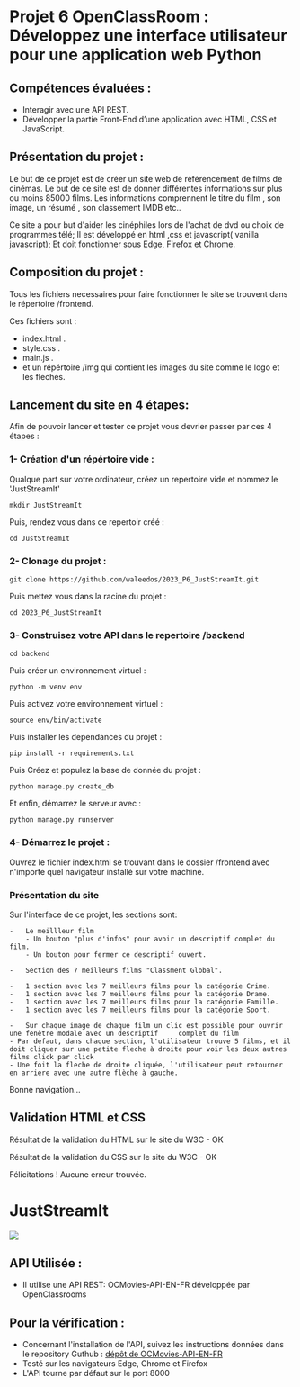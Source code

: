 # Projet 6 OpenClassRoom : Développez une interface utilisateur pour une application web Python

## Compétences évaluées :
- Interagir avec une API REST.
- Développer la partie Front-End d’une application avec HTML, CSS et JavaScript.

## Présentation du projet :
Le but de ce projet est de créer un site web de référencement de films de cinémas. Le but de ce site est de donner différentes informations sur plus ou moins 85000 films. Les informations comprennent le titre du film , son image, un résumé , son classement IMDB etc..

Ce site a pour but d'aider les cinéphiles lors de l'achat de dvd ou choix de programmes télé; Il est développé en html ,css et javascript( vanilla javascript); Et doit fonctionner sous Edge, Firefox et Chrome.

## Composition du projet :
Tous les fichiers necessaires pour faire fonctionner le site se trouvent dans le répertoire /frontend.

Ces fichiers sont :
- index.html .
- style.css . 
- main.js .
- et un répértoire /img qui contient les images du site comme le logo et les fleches.

## Lancement du site en 4 étapes:
Afin de pouvoir lancer et tester ce projet vous devrier passer par ces 4 étapes : 

### 1- Création d'un répértoire vide :
Qualque part sur votre ordinateur, créez un repertoire vide et nommez le 'JustStreamIt'
```
mkdir JustStreamIt
```
Puis, rendez vous dans ce repertoir créé :
```
cd JustStreamIt
```

### 2- Clonage du projet :
```
git clone https://github.com/waleedos/2023_P6_JustStreamIt.git
```
Puis mettez vous dans la racine du projet : 
```
cd 2023_P6_JustStreamIt
```
### 3- Construisez votre API dans le repertoire /backend
```
cd backend
```
Puis créer un environnement virtuel :
```
python -m venv env
```
Puis activez votre environnement virtuel :
```
source env/bin/activate
```
Puis installer les dependances du projet :
```
pip install -r requirements.txt
```
Puis Créez et populez la base de donnée du projet :
```
python manage.py create_db
```
Et enfin, démarrez le serveur avec : 
```
python manage.py runserver
```

### 4- Démarrez le projet :
Ouvrez le fichier index.html se trouvant dans le dossier /frontend avec n'importe quel navigateur installé sur votre machine.

### Présentation du site
Sur l'interface de ce projet, les sections sont:

    -   Le meillleur film
        - Un bouton "plus d'infos" pour avoir un descriptif complet du film.
        - Un bouton pour fermer ce descriptif ouvert. 

    -   Section des 7 meilleurs films "Classment Global".

    -   1 section avec les 7 meilleurs films pour la catégorie Crime.
    -   1 section avec les 7 meilleurs films pour la catégorie Drame.
    -   1 section avec les 7 meilleurs films pour la catégorie Famille.
    -   1 section avec les 7 meilleurs films pour la catégorie Sport.

    -   Sur chaque image de chaque film un clic est possible pour ouvrir une fenêtre modale avec un descriptif     complet du film
    - Par defaut, dans chaque section, l'utilisateur trouve 5 films, et il doit cliquer sur une petite fleche à droite pour voir les deux autres films click par click
    - Une foit la fleche de droite cliquée, l'utilisateur peut retourner en arriere avec une autre flèche à gauche.

Bonne navigation...

## Validation HTML et CSS

Résultat de la validation du HTML sur le site du W3C    - OK

Résultat de la validation du CSS sur le site du W3C     - OK

Félicitations ! Aucune erreur trouvée.


# JustStreamIt
![](images/JustStreamIt.png)


## API Utilisée :
* Il utilise une API REST: OCMovies-API-EN-FR développée par OpenClassrooms

## Pour la vérification :
* Concernant l'installation de l'API, suivez les instructions données dans le repository Guthub :
[dépôt de OCMovies-API-EN-FR](https://github.com/OpenClassrooms-Student-Center/OCMovies-API-EN-FR)
* Testé sur les navigateurs Edge, Chrome et Firefox
* L'API tourne par défaut sur le port 8000


